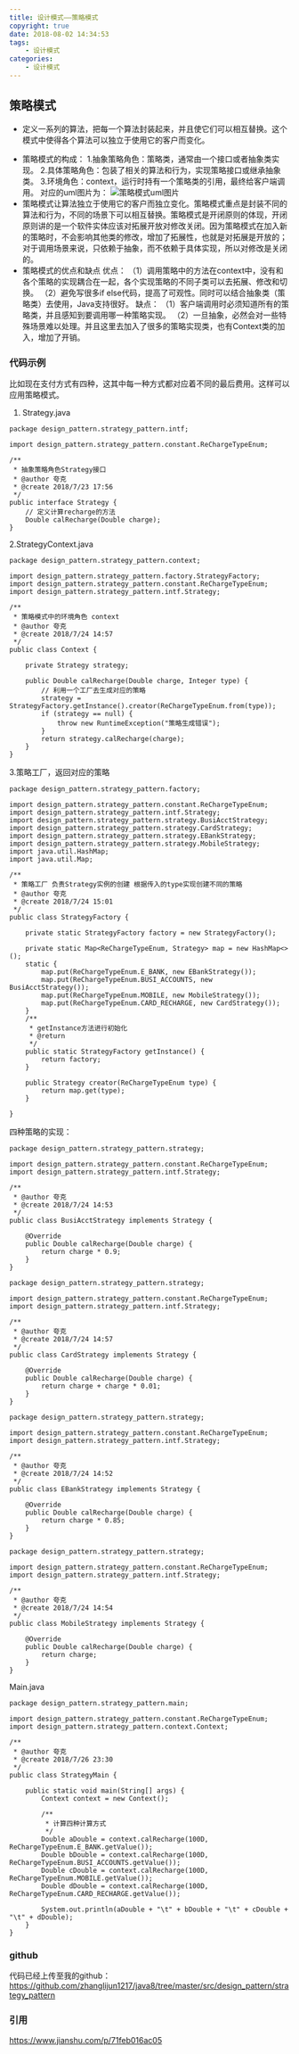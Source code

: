 ```yaml
---
title: 设计模式——策略模式
copyright: true
date: 2018-08-02 14:34:53
tags:
    - 设计模式
categories:
    - 设计模式
---
```

## 策略模式

- 定义一系列的算法，把每一个算法封装起来，并且使它们可以相互替换。这个模式中使得各个算法可以独立于使用它的客户而变化。
<!-- more -->
- 策略模式的构成：
 1.抽象策略角色：策略类，通常由一个接口或者抽象类实现。
 2.具体策略角色：包装了相关的算法和行为，实现策略接口或继承抽象类。
 3.环境角色：context，运行时持有一个策略类的引用，最终给客户端调用。
 对应的uml图片为：
 ![策略模式uml图片](https://img-blog.csdn.net/20180727003628309?watermark/2/text/aHR0cHM6Ly9ibG9nLmNzZG4ubmV0L3psajEyMTc=/font/5a6L5L2T/fontsize/400/fill/I0JBQkFCMA==/dissolve/70)
- 策略模式让算法独立于使用它的客户而独立变化。策略模式重点是封装不同的算法和行为，不同的场景下可以相互替换。策略模式是开闭原则的体现，开闭原则讲的是一个软件实体应该对拓展开放对修改关闭。因为策略模式在加入新的策略时，不会影响其他类的修改，增加了拓展性，也就是对拓展是开放的；对于调用场景来说，只依赖于抽象，而不依赖于具体实现，所以对修改是关闭的。
- 策略模式的优点和缺点
优点：
（1）调用策略中的方法在context中，没有和各个策略的实现耦合在一起，各个实现策略的不同子类可以去拓展、修改和切换。
（2）避免写很多if else代码，提高了可观性。同时可以结合抽象类（策略类）去使用，Java支持很好。
缺点：
（1）客户端调用时必须知道所有的策略类，并且感知到要调用哪一种策略实现。
（2）一旦抽象，必然会对一些特殊场景难以处理。并且这里去加入了很多的策略实现类，也有Context类的加入，增加了开销。

### 代码示例
比如现在支付方式有四种，这其中每一种方式都对应着不同的最后费用。这样可以应用策略模式。

1. Strategy.java
```
package design_pattern.strategy_pattern.intf;

import design_pattern.strategy_pattern.constant.ReChargeTypeEnum;

/**
 * 抽象策略角色Strategy接口
 * @author 夸克
 * @create 2018/7/23 17:56
 */
public interface Strategy {
    // 定义计算recharge的方法
    Double calRecharge(Double charge);
}

```
2.StrategyContext.java
```
package design_pattern.strategy_pattern.context;

import design_pattern.strategy_pattern.factory.StrategyFactory;
import design_pattern.strategy_pattern.constant.ReChargeTypeEnum;
import design_pattern.strategy_pattern.intf.Strategy;

/**
 * 策略模式中的环境角色 context
 * @author 夸克
 * @create 2018/7/24 14:57
 */
public class Context {

    private Strategy strategy;

    public Double calRecharge(Double charge, Integer type) {
        // 利用一个工厂去生成对应的策略
        strategy = StrategyFactory.getInstance().creator(ReChargeTypeEnum.from(type));
        if (strategy == null) {
            throw new RuntimeException("策略生成错误");
        }
        return strategy.calRecharge(charge);
    }
}

```
3.策略工厂，返回对应的策略
```
package design_pattern.strategy_pattern.factory;

import design_pattern.strategy_pattern.constant.ReChargeTypeEnum;
import design_pattern.strategy_pattern.intf.Strategy;
import design_pattern.strategy_pattern.strategy.BusiAcctStrategy;
import design_pattern.strategy_pattern.strategy.CardStrategy;
import design_pattern.strategy_pattern.strategy.EBankStrategy;
import design_pattern.strategy_pattern.strategy.MobileStrategy;
import java.util.HashMap;
import java.util.Map;

/**
 * 策略工厂 负责Strategy实例的创建 根据传入的type实现创建不同的策略
 * @author 夸克
 * @create 2018/7/24 15:01
 */
public class StrategyFactory {

    private static StrategyFactory factory = new StrategyFactory();

    private static Map<ReChargeTypeEnum, Strategy> map = new HashMap<>();
    static {
        map.put(ReChargeTypeEnum.E_BANK, new EBankStrategy());
        map.put(ReChargeTypeEnum.BUSI_ACCOUNTS, new BusiAcctStrategy());
        map.put(ReChargeTypeEnum.MOBILE, new MobileStrategy());
        map.put(ReChargeTypeEnum.CARD_RECHARGE, new CardStrategy());
    }
    /**
     * getInstance方法进行初始化
     * @return
     */
    public static StrategyFactory getInstance() {
        return factory;
    }

    public Strategy creator(ReChargeTypeEnum type) {
        return map.get(type);
    }

}

```

四种策略的实现：
```
package design_pattern.strategy_pattern.strategy;

import design_pattern.strategy_pattern.constant.ReChargeTypeEnum;
import design_pattern.strategy_pattern.intf.Strategy;

/**
 * @author 夸克
 * @create 2018/7/24 14:53
 */
public class BusiAcctStrategy implements Strategy {

    @Override
    public Double calRecharge(Double charge) {
        return charge * 0.9;
    }
}
```

```
package design_pattern.strategy_pattern.strategy;

import design_pattern.strategy_pattern.constant.ReChargeTypeEnum;
import design_pattern.strategy_pattern.intf.Strategy;

/**
 * @author 夸克
 * @create 2018/7/24 14:57
 */
public class CardStrategy implements Strategy {

    @Override
    public Double calRecharge(Double charge) {
        return charge + charge * 0.01;
    }
}
```

```
package design_pattern.strategy_pattern.strategy;

import design_pattern.strategy_pattern.constant.ReChargeTypeEnum;
import design_pattern.strategy_pattern.intf.Strategy;

/**
 * @author 夸克
 * @create 2018/7/24 14:52
 */
public class EBankStrategy implements Strategy {

    @Override
    public Double calRecharge(Double charge) {
        return charge * 0.85;
    }
}

```

```
package design_pattern.strategy_pattern.strategy;

import design_pattern.strategy_pattern.constant.ReChargeTypeEnum;
import design_pattern.strategy_pattern.intf.Strategy;

/**
 * @author 夸克
 * @create 2018/7/24 14:54
 */
public class MobileStrategy implements Strategy {

    @Override
    public Double calRecharge(Double charge) {
        return charge;
    }
}

```

Main.java
```
package design_pattern.strategy_pattern.main;

import design_pattern.strategy_pattern.constant.ReChargeTypeEnum;
import design_pattern.strategy_pattern.context.Context;

/**
 * @author 夸克
 * @create 2018/7/26 23:30
 */
public class StrategyMain {

    public static void main(String[] args) {
        Context context = new Context();

        /**
         * 计算四种计算方式
         */
        Double aDouble = context.calRecharge(100D, ReChargeTypeEnum.E_BANK.getValue());
        Double bDouble = context.calRecharge(100D, ReChargeTypeEnum.BUSI_ACCOUNTS.getValue());
        Double cDouble = context.calRecharge(100D, ReChargeTypeEnum.MOBILE.getValue());
        Double dDouble = context.calRecharge(100D, ReChargeTypeEnum.CARD_RECHARGE.getValue());

        System.out.println(aDouble + "\t" + bDouble + "\t" + cDouble + "\t" + dDouble);
    }
}
```

### github
代码已经上传至我的github：https://github.com/zhanglijun1217/java8/tree/master/src/design_pattern/strategy_pattern

### 引用
https://www.jianshu.com/p/71feb016ac05
